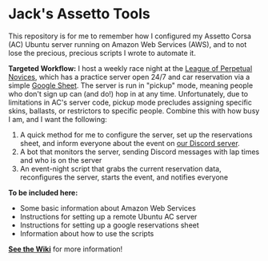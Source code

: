 # Jack's Assetto Tools
This repository is for me to remember how I configured my Assetto Corsa (AC) Ubuntu server running on Amazon Web Services (AWS), and to not lose the precious, precious scripts I wrote to automate it. 

**Targeted Workflow:** I host a weekly race night at the [League of Perpetual Novices](https://discord.me/LoPeN), which has a practice server open 24/7 and car reservation via a simple [Google Sheet](https://www.google.ca/sheets/about/). The server is run in "pickup" mode, meaning people who don't sign up can (and do!) hop in at any time. Unfortunately, due to limitations in AC's server code, pickup mode precludes assigning specific skins, ballasts, or restrictors to specific people. Combine this with how busy I am, and I want the following:
 1. A quick method for me to configure the server, set up the reservations sheet, and inform everyone about the event on [our Discord server](https://discord.me/LoPeN).
 2. A bot that monitors the server, sending Discord messages with lap times and who is on the server
 3. An event-night script that grabs the current reservation data, reconfigures the server, starts the event, and notifies everyone

**To be included here:**
 * Some basic information about Amazon Web Services
 * Instructions for setting up a remote Ubuntu AC server
 * Instructions for setting up a google reservations sheet
 * Information about how to use the scripts

**[See the Wiki](https://github.com/jaxankey/Jax-Assetto-Tools/wiki/Jax-Assetto-Tools-Wiki)** for more information!
